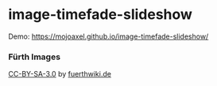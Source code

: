 # image-timefade-slideshow

Demo: https://mojoaxel.github.io/image-timefade-slideshow/

### Fürth Images

[CC-BY-SA-3.0](http://creativecommons.org/licenses/by-sa/3.0/) by [fuerthwiki.de](www.fuerthwiki.de)
